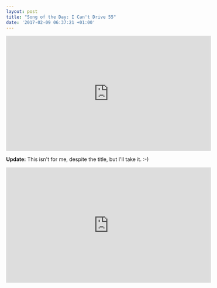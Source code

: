 ```yaml
---
layout: post
title: "Song of the Day: I Can't Drive 55"
date: '2017-02-09 06:37:21 +01:00'
---
```


<iframe width="560" height="315" src="https://www.youtube.com/embed/RvV3nn_de2k" frameborder="0" allowfullscreen=""></iframe>

**Update:**
This isn't for me, despite the title, but I'll take it. :-)

<iframe width="560" height="315" src="https://www.youtube.com/embed/KUEW9Fr0Xbs" frameborder="0" allowfullscreen=""></iframe>

